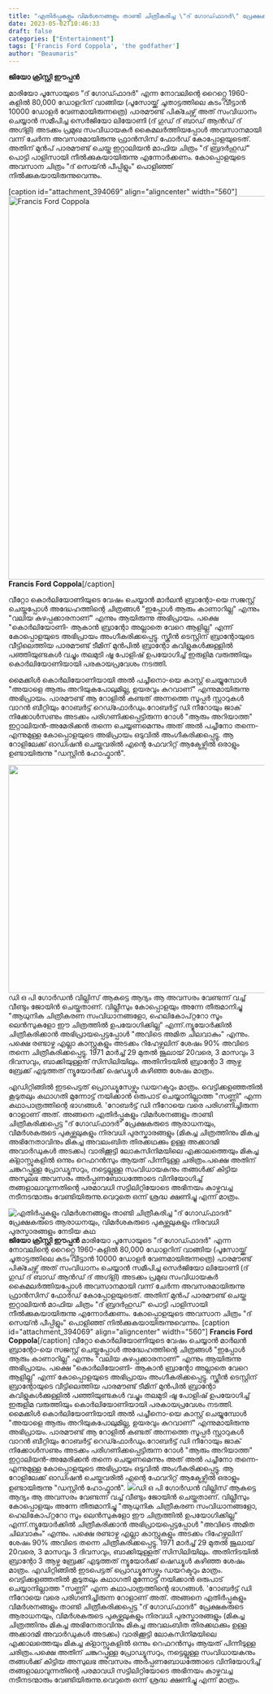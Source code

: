 ```yaml
---
title: "എതിർപ്പുകളും വിമർശനങ്ങളും താണ്ടി ചിത്രീകരിച്ച \"ദ് ഗോഡ്ഫാദർ\" പ്രേക്ഷകരുടെ ആരാധനയും, വിമർശകരുടെ പുകഴ്ത്തലുകളും നിരവധി പുരസ്കാരങ്ങളും നേടിയ കഥ"
date: 2023-05-02T10:46:33
draft: false
categories: ["Entertainment"]
tags: ['Francis Ford Coppola', 'the godfather']
author: "Beaumaris"
---
```


<strong>ജിയോ ക്രിസ്റ്റി ഈപ്പൻ</strong>

മാരിയോ പൂസോയുടെ "ദ് ഗോഡ്ഫാദർ" എന്ന നോവലിന്റെ റൈറ്റ്സെ 1960-കളിൽ 80,000 ഡോളറിന് വാങ്ങിയ (പൂസോയ്ക്ക് ചൂതാട്ടത്തിലെ കടം വീട്ടാൻ 10000 ഡോളർ വേണമായിരുന്നത്രെ) പാരമൗണ്ട് പിക്ചേഴ്സ് അത് സംവിധാനം ചെയ്യാൻ സമീപിച്ച സെർജിയോ ലിയോണി (ദ് ഗുഡ് ദ് ബാഡ് ആൻഡ് ദ് അഗ്ളി) അടക്കം പ്രമുഖ സംവിധായകർ കൈമലർത്തിയപ്പോൾ അവസാനമായി വന്ന് ചേർന്ന അവസരമായിരുന്നു ഫ്രാൻസിസ് ഫോർഡ് കോപ്പോളയുടെത്. അതിന് മുൻപ് പാരമൗണ്ട് ചെയ്ത ഇറ്റാലിയൻ മാഫിയ ചിത്രം "ദ് ബ്രദർഹുഡ്" പൊട്ടി പാളിസായി നീൽക്കുകയായിരുന്നു എന്നോർക്കണം. കോപ്പൊളയുടെ അവസാന ചിത്രം "ദ് സെയ്ൻ പീപ്പിളും" പൊളിഞ്ഞ് നിൽക്കുകയായിരുന്നുവെന്നും.

[caption id="attachment_394069" align="aligncenter" width="560"]<img class=" wp-image-394069" src="https://cdn.boolokam.com/articles/2023/05/qdffff-760x1024.jpg" alt="Francis Ford Coppola" width="560" height="755" /> <strong>Francis Ford Coppola</strong>[/caption]

വീറ്റോ കൊർലിയോണിയുടെ വേഷം ചെയ്യാൻ മാർലൻ ബ്രാന്റോ-യെ സജസ്റ്റ് ചെയ്തപ്പോൾ അദ്ധേഹത്തിന്റെ ചിത്രങ്ങൾ "ഇപ്പോൾ ആരും കാണാറില്ല" എന്നും "വലിയ കുഴപ്പക്കാരനാണ്" എന്നും ആയിരുന്നു അഭിപ്രായം. പക്ഷെ "കൊർലിയോണി- ആകാൻ ബ്രാന്റോ അല്ലാതെ വേറെ ആളില്ല" എന്ന് കോപ്പൊളയുടെ അഭിപ്രായം അംഗീകരിക്കപ്പെട്ടു. സ്ക്രീൻ ടെസ്റ്റിന് ബ്രാന്റോയുടെ വീട്ടിലെത്തിയ പാരമൗണ്ട് ടീമിന് മുൻപിൽ ബ്രാന്റോ കവിളുകൾക്കുള്ളിൽ പഞ്ഞിയുണ്ടകൾ വച്ചും തലമുടി ഷൂ പോളിഷ് ഉപയോഗിച്ച് ഇരുളിമ വരുത്തിയും കൊർലിയോണിയായി പരകായപ്രവേശം നടത്തി.

മൈക്കിൾ കൊർലിയോണിയായി അൽ പച്ചീനൊ-യെ കാസ്റ്റ് ചെയ്യുമ്പോൾ "അയാളെ ആരും അറിയുകപോലുമില്ല, ഉയരവും കുറവാണ്" എന്നുമായിരുന്നു അഭിപ്രായം. പാരമൗണ്ട് ആ റോളിൽ കണ്ടത് അന്നത്തെ സൂപ്പർ സ്റ്റാറുകൾ വാറൻ ബീറ്റിയും റോബർട്ട് റെഡ്ഫോർഡും.റോബർട്ട് ഡി നീറോയും ജാക് നിക്കോൾസണും അടക്കം പരിഗണിക്കപ്പെട്ടിരുന്ന റോൾ "ആരും അറിയാത്ത" ഇറ്റാലിയൻ-അമേരിക്കൻ തന്നെ ചെയ്യണമെന്നും അത് അൽ പച്ചീനോ തന്നെ-എന്നുമുള്ള കോപ്പൊളയുടെ അഭിപ്രായം ഒടുവിൽ അംഗീകരിക്കപ്പെട്ടു. ആ റോളിലേക്ക് ഓഡിഷൻ ചെയ്തവരിൽ എന്റെ ഫേവറിറ്റ് ആക്ടേഴ്സിൽ ഒരാളും ഉണ്ടായിരുന്നു "ഡസ്റ്റിൻ ഹോഫ്മാൻ".

<img class="size-large wp-image-394070 aligncenter" src="https://cdn.boolokam.com/articles/2023/05/ffffff-1024x575.webp" alt="" width="800" height="449" />ഡി ഒ പി ഗോർഡൻ വില്ലിസ് ആകട്ടെ ആദ്യം ആ അവസരം വേണ്ടന്ന് വച്ച് വീണ്ടും ജോയിൻ ചെയ്തതാണ്. വില്ലീസും കോപ്പൊളയും അന്നേ തീരുമാനിച്ചു "ആധുനിക ചിത്രീകരണ സംവിധാനങ്ങളോ, ഹെലികോപ്റ്ററോ സൂം ലെൻസുകളോ ഈ ചിത്രത്തിൽ ഉപയോഗിക്കില്ല" എന്ന്.ന്യൂയോർക്കിൽ ചിത്രീകരിക്കാൻ അഭിപ്രായപ്പെട്ടപ്പോൾ "അവിടെ അമിത ചിലവാകും" എന്നും. പക്ഷെ രണ്ടാഴ്ച എല്ലാ കാസ്റ്റുകളും അടക്കം റിഹേഴ്സലിന് ശേഷം 90% അവിടെ തന്നെ ചിത്രീകരിക്കപ്പെട്ടു. 1971 മാർച്ച് 29 മുതൽ ജൂലായ് 20വരെ, 3 മാസവും 3 ദിവസവും, ബാക്കിയുള്ളത് സിസിലിയിലും. അതിനിടയിൽ ബ്രാന്റോ 3 ആഴ്ച ബ്രേക്ക് എടുത്തത് ന്യൂയോർക്ക് ഷെഡ്യൂൾ കഴിഞ്ഞ ശേഷം മാത്രം.

എഡിറ്റിങ്ങിൽ ഇടപെട്ടത് പ്രൊഡ്യൂസേഴ്സും ഡയറക്ടറും മാത്രം. വെട്ടിക്കളഞ്ഞതിൽ കൂടുതലും കഥാഗതി മുന്നോട്ട് നയിക്കാൻ ഒരുപാട് ചെയ്യാനില്ലാത്ത "സണ്ണി" എന്ന കഥാപാത്രത്തിന്റെ ഭാഗങ്ങൾ. 'റോബർട്ട് ഡി നീറോയെ വരെ പരിഗണിച്ചിരുന്ന റോളാണ് അത്. അങ്ങനെ എതിർപ്പുകളും വിമർശനങ്ങളും താണ്ടി ചിത്രീകരിക്കപ്പെട്ട "ദ് ഗോഡ്ഫാദർ" പ്രേക്ഷകരുടെ ആരാധനയും, വിമർശകരുടെ പുകഴ്ത്തലുകളും നിരവധി പുരസ്കാരങ്ങളും (മികച്ച ചിത്രത്തിനും മികച്ച അഭിനേതാവിനും മികച്ച അവലംബിത തിരക്കഥക്കും ഉള്ള അക്കാദമി അവാർഡുകൾ അടക്കം) വാരിക്കൂട്ടി ലോകസിനിമയിലെ എക്കാലത്തെയും മികച്ച ക്ളാസ്സുകളിൽ ഒന്നും റെഫറൻസും ആയത് പിന്നീടുള്ള ചരിത്രം.പക്ഷെ അതിന് ചങ്കുറപ്പുള്ള പ്രോഡ്യൂസറും, നട്ടെല്ലുള്ള സംവിധായകനും തങ്ങൾക്ക് കിട്ടിയ അസുലഭ അവസരം അർപ്പണബോധത്തോടെ വിനിയോഗിച്ച് തങ്ങളാലാവുന്നതിന്റെ പരമാവധി സട്ടിലിറ്റിയോടെ അഭിനയം കാഴ്ചവച്ച നടീനടന്മാരും വേണ്ടിയിരുന്നു.വെറുതെ ഒന്ന് ശ്രദ്ധ ക്ഷണിച്ചു എന്ന് മാത്രം.


![എതിർപ്പുകളും വിമർശനങ്ങളും താണ്ടി ചിത്രീകരിച്ച "ദ് ഗോഡ്ഫാദർ" പ്രേക്ഷകരുടെ ആരാധനയും, വിമർശകരുടെ പുകഴ്ത്തലുകളും നിരവധി പുരസ്കാരങ്ങളും നേടിയ കഥ](https://cdn.boolokam.com/articles/2023/05/qdffff-760x1024.jpg)**ജിയോ ക്രിസ്റ്റി ഈപ്പൻ** മാരിയോ പൂസോയുടെ "ദ് ഗോഡ്ഫാദർ" എന്ന നോവലിന്റെ റൈറ്റ്സെ 1960-കളിൽ 80,000 ഡോളറിന് വാങ്ങിയ (പൂസോയ്ക്ക് ചൂതാട്ടത്തിലെ കടം വീട്ടാൻ 10000 ഡോളർ വേണമായിരുന്നത്രെ) പാരമൗണ്ട് പിക്ചേഴ്സ് അത് സംവിധാനം ചെയ്യാൻ സമീപിച്ച സെർജിയോ ലിയോണി (ദ് ഗുഡ് ദ് ബാഡ് ആൻഡ് ദ് അഗ്ളി) അടക്കം പ്രമുഖ സംവിധായകർ കൈമലർത്തിയപ്പോൾ അവസാനമായി വന്ന് ചേർന്ന അവസരമായിരുന്നു ഫ്രാൻസിസ് ഫോർഡ് കോപ്പോളയുടെത്. അതിന് മുൻപ് പാരമൗണ്ട് ചെയ്ത ഇറ്റാലിയൻ മാഫിയ ചിത്രം "ദ് ബ്രദർഹുഡ്" പൊട്ടി പാളിസായി നീൽക്കുകയായിരുന്നു എന്നോർക്കണം. കോപ്പൊളയുടെ അവസാന ചിത്രം "ദ് സെയ്ൻ പീപ്പിളും" പൊളിഞ്ഞ് നിൽക്കുകയായിരുന്നുവെന്നും. [caption id="attachment_394069" align="aligncenter" width="560"] **Francis Ford Coppola**[/caption] വീറ്റോ കൊർലിയോണിയുടെ വേഷം ചെയ്യാൻ മാർലൻ ബ്രാന്റോ-യെ സജസ്റ്റ് ചെയ്തപ്പോൾ അദ്ധേഹത്തിന്റെ ചിത്രങ്ങൾ "ഇപ്പോൾ ആരും കാണാറില്ല" എന്നും "വലിയ കുഴപ്പക്കാരനാണ്" എന്നും ആയിരുന്നു അഭിപ്രായം. പക്ഷെ "കൊർലിയോണി- ആകാൻ ബ്രാന്റോ അല്ലാതെ വേറെ ആളില്ല" എന്ന് കോപ്പൊളയുടെ അഭിപ്രായം അംഗീകരിക്കപ്പെട്ടു. സ്ക്രീൻ ടെസ്റ്റിന് ബ്രാന്റോയുടെ വീട്ടിലെത്തിയ പാരമൗണ്ട് ടീമിന് മുൻപിൽ ബ്രാന്റോ കവിളുകൾക്കുള്ളിൽ പഞ്ഞിയുണ്ടകൾ വച്ചും തലമുടി ഷൂ പോളിഷ് ഉപയോഗിച്ച് ഇരുളിമ വരുത്തിയും കൊർലിയോണിയായി പരകായപ്രവേശം നടത്തി. മൈക്കിൾ കൊർലിയോണിയായി അൽ പച്ചീനൊ-യെ കാസ്റ്റ് ചെയ്യുമ്പോൾ "അയാളെ ആരും അറിയുകപോലുമില്ല, ഉയരവും കുറവാണ്" എന്നുമായിരുന്നു അഭിപ്രായം. പാരമൗണ്ട് ആ റോളിൽ കണ്ടത് അന്നത്തെ സൂപ്പർ സ്റ്റാറുകൾ വാറൻ ബീറ്റിയും റോബർട്ട് റെഡ്ഫോർഡും.റോബർട്ട് ഡി നീറോയും ജാക് നിക്കോൾസണും അടക്കം പരിഗണിക്കപ്പെട്ടിരുന്ന റോൾ "ആരും അറിയാത്ത" ഇറ്റാലിയൻ-അമേരിക്കൻ തന്നെ ചെയ്യണമെന്നും അത് അൽ പച്ചീനോ തന്നെ-എന്നുമുള്ള കോപ്പൊളയുടെ അഭിപ്രായം ഒടുവിൽ അംഗീകരിക്കപ്പെട്ടു. ആ റോളിലേക്ക് ഓഡിഷൻ ചെയ്തവരിൽ എന്റെ ഫേവറിറ്റ് ആക്ടേഴ്സിൽ ഒരാളും ഉണ്ടായിരുന്നു "ഡസ്റ്റിൻ ഹോഫ്മാൻ". ![](https://cdn.boolokam.com/articles/2023/05/ffffff-1024x575.webp)ഡി ഒ പി ഗോർഡൻ വില്ലിസ് ആകട്ടെ ആദ്യം ആ അവസരം വേണ്ടന്ന് വച്ച് വീണ്ടും ജോയിൻ ചെയ്തതാണ്. വില്ലീസും കോപ്പൊളയും അന്നേ തീരുമാനിച്ചു "ആധുനിക ചിത്രീകരണ സംവിധാനങ്ങളോ, ഹെലികോപ്റ്ററോ സൂം ലെൻസുകളോ ഈ ചിത്രത്തിൽ ഉപയോഗിക്കില്ല" എന്ന്.ന്യൂയോർക്കിൽ ചിത്രീകരിക്കാൻ അഭിപ്രായപ്പെട്ടപ്പോൾ "അവിടെ അമിത ചിലവാകും" എന്നും. പക്ഷെ രണ്ടാഴ്ച എല്ലാ കാസ്റ്റുകളും അടക്കം റിഹേഴ്സലിന് ശേഷം 90% അവിടെ തന്നെ ചിത്രീകരിക്കപ്പെട്ടു. 1971 മാർച്ച് 29 മുതൽ ജൂലായ് 20വരെ, 3 മാസവും 3 ദിവസവും, ബാക്കിയുള്ളത് സിസിലിയിലും. അതിനിടയിൽ ബ്രാന്റോ 3 ആഴ്ച ബ്രേക്ക് എടുത്തത് ന്യൂയോർക്ക് ഷെഡ്യൂൾ കഴിഞ്ഞ ശേഷം മാത്രം. എഡിറ്റിങ്ങിൽ ഇടപെട്ടത് പ്രൊഡ്യൂസേഴ്സും ഡയറക്ടറും മാത്രം. വെട്ടിക്കളഞ്ഞതിൽ കൂടുതലും കഥാഗതി മുന്നോട്ട് നയിക്കാൻ ഒരുപാട് ചെയ്യാനില്ലാത്ത "സണ്ണി" എന്ന കഥാപാത്രത്തിന്റെ ഭാഗങ്ങൾ. 'റോബർട്ട് ഡി നീറോയെ വരെ പരിഗണിച്ചിരുന്ന റോളാണ് അത്. അങ്ങനെ എതിർപ്പുകളും വിമർശനങ്ങളും താണ്ടി ചിത്രീകരിക്കപ്പെട്ട "ദ് ഗോഡ്ഫാദർ" പ്രേക്ഷകരുടെ ആരാധനയും, വിമർശകരുടെ പുകഴ്ത്തലുകളും നിരവധി പുരസ്കാരങ്ങളും (മികച്ച ചിത്രത്തിനും മികച്ച അഭിനേതാവിനും മികച്ച അവലംബിത തിരക്കഥക്കും ഉള്ള അക്കാദമി അവാർഡുകൾ അടക്കം) വാരിക്കൂട്ടി ലോകസിനിമയിലെ എക്കാലത്തെയും മികച്ച ക്ളാസ്സുകളിൽ ഒന്നും റെഫറൻസും ആയത് പിന്നീടുള്ള ചരിത്രം.പക്ഷെ അതിന് ചങ്കുറപ്പുള്ള പ്രോഡ്യൂസറും, നട്ടെല്ലുള്ള സംവിധായകനും തങ്ങൾക്ക് കിട്ടിയ അസുലഭ അവസരം അർപ്പണബോധത്തോടെ വിനിയോഗിച്ച് തങ്ങളാലാവുന്നതിന്റെ പരമാവധി സട്ടിലിറ്റിയോടെ അഭിനയം കാഴ്ചവച്ച നടീനടന്മാരും വേണ്ടിയിരുന്നു.വെറുതെ ഒന്ന് ശ്രദ്ധ ക്ഷണിച്ചു എന്ന് മാത്രം.
